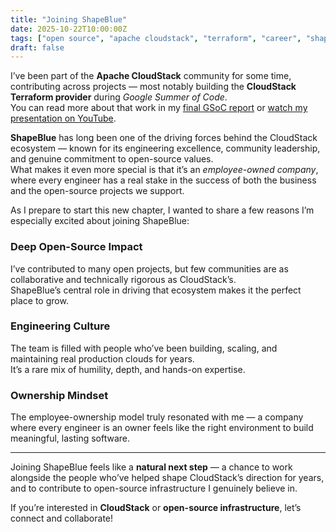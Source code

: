 ```yaml
---
title: "Joining ShapeBlue"
date: 2025-10-22T10:00:00Z
tags: ["open source", "apache cloudstack", "terraform", "career", "shapeblue"]
draft: false
---
```


I’ve been part of the **Apache CloudStack** community for some time, contributing across projects — most notably building the **CloudStack Terraform provider** during *Google Summer of Code*.  
You can read more about that work in my [final GSoC report](/posts/GSoC-2022-final-report-daman-arora) or [watch my presentation on YouTube](https://www.youtube.com/watch?v=WdA2epTfu7k).

**ShapeBlue** has long been one of the driving forces behind the CloudStack ecosystem — known for its engineering excellence, community leadership, and genuine commitment to open-source values.  
What makes it even more special is that it’s an *employee-owned company*, where every engineer has a real stake in the success of both the business and the open-source projects we support.

As I prepare to start this new chapter, I wanted to share a few reasons I’m especially excited about joining ShapeBlue:

### Deep Open-Source Impact
I’ve contributed to many open projects, but few communities are as collaborative and technically rigorous as CloudStack’s.  
ShapeBlue’s central role in driving that ecosystem makes it the perfect place to grow.

### Engineering Culture
The team is filled with people who’ve been building, scaling, and maintaining real production clouds for years.  
It’s a rare mix of humility, depth, and hands-on expertise.

### Ownership Mindset
The employee-ownership model truly resonated with me — a company where every engineer is an owner feels like the right environment to build meaningful, lasting software.

---

Joining ShapeBlue feels like a **natural next step** — a chance to work alongside the people who’ve helped shape CloudStack’s direction for years, and to contribute to open-source infrastructure I genuinely believe in.

If you’re interested in **CloudStack** or **open-source infrastructure**, let’s connect and collaborate!
